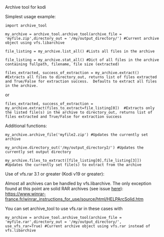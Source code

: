 
Archive tool for kodi

Simplest usage example:
```
import archive_tool

my_archive = archive_tool.archive_tool(archive_file = 'myfile.zip',directory_out = '/my/output_directory/') #Current archive object using vfs.libarchive

file_listing = my_archive.list_all() #Lists all files in the archive

file_listing = my_archive.stat_all() #Dict of all files in the archive containing fullpath, filename, file size (extracted)

files_extracted, success_of_extraction = my_archive.extract()  #Extracts all files to directory_out, returns list of files extracted and True/False for extraction success.  Defaults to extract all files in the archive.
```
or
```
files_extracted, success_of_extraction = my_archive.extract(files_to_extract=file_listing[0])  #Extracts only the listed file(s) in the archive to directory_out, returns list of files extracted and True/False for extraction success
```
Additional functions:
```
my_archive.archive_file('myfile2.zip') #Updates the currently set archive

my_archive.directory_out('/my/output_directory2/') #Updates the currently set output directory

my_archive.files_to_extract([file_listing[0],file_listing[3]]) #Updates the currently set file(s) to extract from the archive
```
Use of vfs.rar 3.1 or greater (Kodi v19 or greater):

Almost all archives can be handled by vfs.libarchive.  The only exception found at this point are solid RAR archives (see issue [here](https://github.com/xbmc/vfs.libarchive/issues/35)):
https://www.winrar-france.fr/winrar_instructions_for_use/source/html/HELPArcSolid.htm

You can set archive_tool to use vfs.rar in these cases with
```
my_archive = archive_tool.archive_tool(archive_file = 'myfile.rar',directory_out = '/my/output_directory/', use_vfs_rar=True) #Current archive object using vfs.rar instead of vfs.libarchive
```
